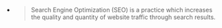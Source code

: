 -
  > Search Engine Optimization (SEO) is a practice which increases the quality and quantity of website traffic through search results.